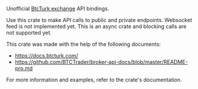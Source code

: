 Unofficial [BtcTurk exchange](https://www.btcturk.com/) API bindings.

Use this crate to make API calls to public and private endpoints. Websocket feed
is not implemented yet. This is an async crate and blocking calls are not
supported yet.

This crate was made with the help of the following documents:
- <https://docs.btcturk.com/>
- <https://github.com/BTCTrader/broker-api-docs/blob/master/README-pro.md>

For more information and examples, refer to the crate's documentation.